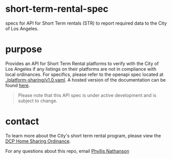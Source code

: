 # short-term-rental-spec
specs for API for Short Term rentals (STR) to report required data to the City of Los Angeles. 

# purpose
Provides an API for Short Term Rental platforms to verify with the City of Los Angeles if any listings on their platforms are not in compliance with local ordinances. For specifics, please refer to the openapi spec located at [./platform-sharing/v1.0.yaml](./platform-sharing/v1.0.yaml). A hosted version of the documentation can be found [here](https://app.swaggerhub.com/apis-docs/Host-Compliance/PlatformSharing/1.0).

> Please note that this API spec is under active development and is subject to change.

# contact 

To learn more about the City's short term rental program, please view the [DCP Home Sharing Ordinance](https://planning.lacity.org/ordinances/docs/HomeSharing/adopted/FAQ.pdf). 

For any questions about this repo, email [Phyllis Nathanson](mailto://Phyllis.Nathanson@lacity.org)

